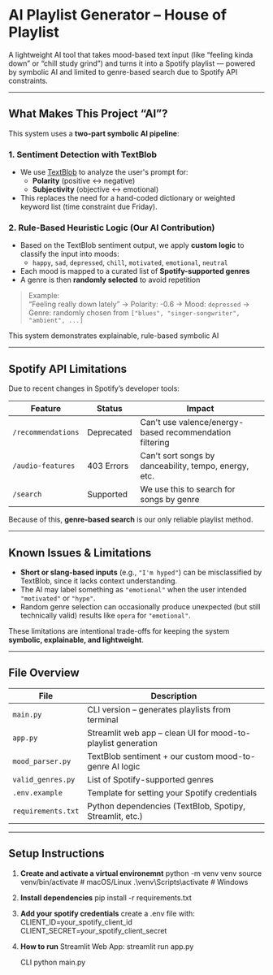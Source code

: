 # AI Playlist Generator – House of Playlist

A lightweight AI tool that takes mood-based text input (like “feeling kinda down” or “chill study grind”) and turns it into a Spotify playlist — powered by symbolic AI and limited to genre-based search due to Spotify API constraints.

---

## What Makes This Project “AI”?

This system uses a **two-part symbolic AI pipeline**:

### 1. **Sentiment Detection with TextBlob**

- We use [TextBlob](https://textblob.readthedocs.io/en/dev/) to analyze the user's prompt for:
  - **Polarity** (positive ↔ negative)
  - **Subjectivity** (objective ↔ emotional)
- This replaces the need for a hand-coded dictionary or weighted keyword list (time constraint due Friday).

### 2. **Rule-Based Heuristic Logic (Our AI Contribution)**

- Based on the TextBlob sentiment output, we apply **custom logic** to classify the input into moods:
  - `happy`, `sad`, `depressed`, `chill`, `motivated`, `emotional`, `neutral`
- Each mood is mapped to a curated list of **Spotify-supported genres**
- A genre is then **randomly selected** to avoid repetition

> Example:  
> “Feeling really down lately” → Polarity: -0.6 → Mood: `depressed` → Genre: randomly chosen from `["blues", "singer-songwriter", "ambient", ...]`

This system demonstrates explainable, rule-based symbolic AI

---

## Spotify API Limitations

Due to recent changes in Spotify’s developer tools:

| Feature            | Status     | Impact                                                  |
| ------------------ | ---------- | ------------------------------------------------------- |
| `/recommendations` | Deprecated | Can't use valence/energy-based recommendation filtering |
| `/audio-features`  | 403 Errors | Can't sort songs by danceability, tempo, energy, etc.   |
| `/search`          | Supported  | We use this to search for songs by genre                |

Because of this, **genre-based search** is our only reliable playlist method.

---

## Known Issues & Limitations

- **Short or slang-based inputs** (e.g., `"I'm hyped"`) can be misclassified by TextBlob, since it lacks context understanding.
- The AI may label something as `"emotional"` when the user intended `"motivated"` or `"hype"`.
- Random genre selection can occasionally produce unexpected (but still technically valid) results like `opera` for `"emotional"`.

These limitations are intentional trade-offs for keeping the system **symbolic, explainable, and lightweight**.

---

## File Overview

| File               | Description                                                  |
| ------------------ | ------------------------------------------------------------ |
| `main.py`          | CLI version – generates playlists from terminal              |
| `app.py`           | Streamlit web app – clean UI for mood-to-playlist generation |
| `mood_parser.py`   | TextBlob sentiment + our custom mood-to-genre AI logic       |
| `valid_genres.py`  | List of Spotify-supported genres                             |
| `.env.example`     | Template for setting your Spotify credentials                |
| `requirements.txt` | Python dependencies (TextBlob, Spotipy, Streamlit, etc.)     |

---

## Setup Instructions

1. **Create and activate a virtual environemnt**
   python -m venv venv
   source venv/bin/activate # macOS/Linux
   .\venv\Scripts\activate # Windows

2. **Install dependencies**
   pip install -r requirements.txt

3. **Add your spotify credentials**
   create a .env file with:
   CLIENT_ID=your_spotify_client_id
   CLIENT_SECRET=your_spotify_client_secret

4. **How to run**
   Streamlit Web App:
   streamlit run app.py

   CLI
   python main.py